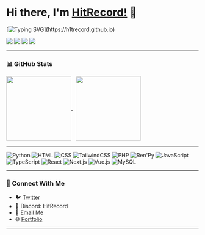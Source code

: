 # Hi there, I'm [HitRecord!](https://h1trecord.github.io/Portfolio-Website) 👋  

[![Typing SVG](https://readme-typing-svg.herokuapp.com?duration=4000&lines=Hi+there%2C+I'm+HitRecord!;console.log(%22Hello+World!%22);Keep+Learning+and+Building!)](https://h1trecord.github.io)

[![](https://img.shields.io/badge/Portfolio-H1tRecord-brightgreen)](https://h1trecord.github.io/Portfolio-Website)
[![](https://img.shields.io/badge/Twitter-@HitRedcord-blue)](https://twitter.com/HitRedcord)
[![](https://img.shields.io/badge/Discord-HitRecord-%23ff0080)](https://discord.com)
[![](https://img.shields.io/badge/Email-kjainfotech@gmail.com-yellow)](mailto:kjainfotech@gmail.com)

---

### 📊 GitHub Stats

<a href="https://github.com/H1tRecord?tab=repositories">
    <img align="center" height="170" src="https://github-readme-stats.vercel.app/api?username=H1tRecord&count_private=true&show_icons=true&layout=compact&title_color=ffffff&icon_color=79ff97&text_color=aaaaaa&bg_color=0e1116&border_color=888888"/>
</a>&nbsp;

<a href="https://github.com/H1tRecord">
    <img align="center" height="170" src="https://github-readme-stats.vercel.app/api/top-langs/?username=H1tRecord&layout=compact&title_color=ffffff&icon_color=79ff97&text_color=aaaaaa&bg_color=0e1116&border_color=888888"/>
</a>

---

![Python](https://img.shields.io/badge/Python-3776AB?style=for-the-badge&logo=python&logoColor=white)
![HTML](https://img.shields.io/badge/HTML5-E34F26?style=for-the-badge&logo=html5&logoColor=white)
![CSS](https://img.shields.io/badge/CSS3-1572B6?style=for-the-badge&logo=css3&logoColor=white)
![TailwindCSS](https://img.shields.io/badge/TailwindCSS-38B2AC?style=for-the-badge&logo=tailwind-css&logoColor=white)
![PHP](https://img.shields.io/badge/PHP-777BB4?style=for-the-badge&logo=php&logoColor=white)
![Ren'Py](https://img.shields.io/badge/Ren'Py-FF7F50?style=for-the-badge&logo=renpy&logoColor=white)
![JavaScript](https://img.shields.io/badge/JavaScript-F7DF1E?style=for-the-badge&logo=javascript&logoColor=black)
![TypeScript](https://img.shields.io/badge/TypeScript-3178C6?style=for-the-badge&logo=typescript&logoColor=white)
![React](https://img.shields.io/badge/React-61DAFB?style=for-the-badge&logo=react&logoColor=black)
![Next.js](https://img.shields.io/badge/Next.js-000000?style=for-the-badge&logo=next.js&logoColor=white)
![Vue.js](https://img.shields.io/badge/Vue.js-4FC08D?style=for-the-badge&logo=vue.js&logoColor=white)
![MySQL](https://img.shields.io/badge/MySQL-4479A1?style=for-the-badge&logo=mysql&logoColor=white)

---

### 🤝 Connect With Me
- 🐦 [Twitter](https://twitter.com/HitRedcord)  
- 💬 Discord: HitRecord  
- 📧 [Email Me](mailto:kjainfotech@gmail.com)  
- 🌐 [Portfolio](https://h1trecord.github.io/Portfolio-Website)

---
